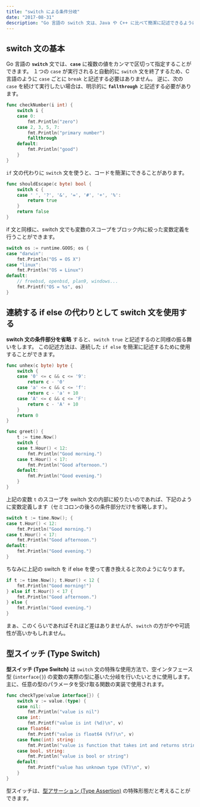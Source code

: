 ```yaml
---
title: "switch による条件分岐"
date: "2017-08-31"
description: "Go 言語の switch 文は、Java や C++ に比べて簡潔に記述できるようになっています。"
---
```


switch 文の基本
----

Go 言語の __`switch`__ 文では、__`case`__ に複数の値をカンマで区切って指定することができます。
１つの `case` が実行されると自動的に `switch` 文を終了するため、C 言語のように `case` ごとに `break` と記述する必要はありません。
逆に、次の `case` を続けて実行したい場合は、明示的に __`fallthrough`__ と記述する必要があります。

~~~ go
func checkNumber(i int) {
	switch i {
	case 0:
		fmt.Println("zero")
	case 2, 3, 5, 7:
		fmt.Println("primary number")
		fallthrough
	default:
		fmt.Println("good")
	}
}
~~~

`if` 文の代わりに `switch` 文を使うと、コードを簡潔にできることがあります。

~~~ go
func shouldEscape(c byte) bool {
	switch c {
	case ' ', '?', '&', '=', '#', '+', '%':
		return true
	}
	return false
}
~~~

if 文と同様に、switch 文でも変数のスコープをブロック内に絞った変数定義を行うことができます。

~~~ go
switch os := runtime.GOOS; os {
case "darwin":
	fmt.Println("OS = OS X")
case "linux":
	fmt.Println("OS = Linux")
default:
	// freebsd, openbsd, plan9, windows...
	fmt.Printf("OS = %s", os)
}
~~~


連続する if else の代わりとして switch 文を使用する
----

__switch 文の条件部分を省略__ すると、`switch true` と記述するのと同様の振る舞いをします。
この記述方法は、連続した `if else` を簡潔に記述するために使用することができます。

~~~ go
func unhex(c byte) byte {
	switch {
	case '0' <= c && c <= '9':
		return c - '0'
	case 'a' <= c && c <= 'f':
		return c - 'a' + 10
	case 'A' <= c && c <= 'F':
		return c - 'A' + 10
	}
	return 0
}
~~~

~~~ go
func greet() {
	t := time.Now()
	switch {
	case t.Hour() < 12:
		fmt.Println("Good morning.")
	case t.Hour() < 17:
		fmt.Println("Good afternoon.")
	default:
		fmt.Println("Good evening.")
	}
}
~~~

上記の変数 `t` のスコープを switch 文の内部に絞りたいのであれば、下記のように変数定義します（セミコロンの後ろの条件部分だけを省略します）。

~~~ go
switch t := time.Now(); {
case t.Hour() < 12:
	fmt.Println("Good morning.")
case t.Hour() < 17:
	fmt.Println("Good afternoon.")
default:
	fmt.Println("Good evening.")
}
~~~

ちなみに上記の switch を if else を使って書き換えると次のようになります。

~~~ go
if t := time.Now(); t.Hour() < 12 {
	fmt.Println("Good morning!")
} else if t.Hour() < 17 {
	fmt.Println("Good afternoon.")
} else {
	fmt.Println("Good evening.")
}
~~~

まぁ、このくらいであればそれほど差はありませんが、`switch` の方がやや可読性が高いかもしれません。


型スイッチ (Type Switch)
----

**型スイッチ (Type Switch)** は `switch` 文の特殊な使用方法で、空インタフェース型 (`interface{}`) の変数の実際の型に基いた分岐を行いたいときに使用します。
主に、任意の型のパラメータを受け取る関数の実装で使用されます。

~~~ go
func checkType(value interface{}) {
	switch v := value.(type) {
	case nil:
		fmt.Println("value is nil")
	case int:
		fmt.Printf("value is int (%d)\n", v)
	case float64:
		fmt.Printf("value is float64 (%f)\n", v)
	case func(int) string:
		fmt.Println("value is function that takes int and returns string")
	case bool, string:
		fmt.Println("value is bool or string")
	default:
		fmt.Printf("value has unknown type (%T)\n", v)
	}
}
~~~

型スイッチは、[型アサーション (Type Assertion)](./cast.html) の特殊形態だと考えることができます。

